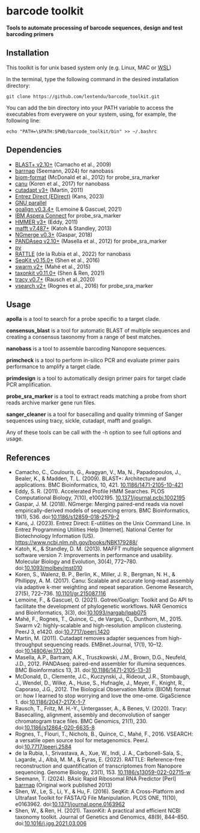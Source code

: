 # barcode toolkit
 **Tools to automate processing of barcode sequences, design and test barcoding primers**

## Installation

This toolkit is for unix based system only (e.g. Linux, MAC or [WSL](https://learn.microsoft.com/en-gb/windows/wsl/install))

In the terminal, type the following command in the desired installation directory:
```
git clone https://github.com/lentendu/barcode_toolkit.git
```

You can add the bin directory into your PATH variable to access the executables from everywere on your system, using, for example, the following line:
```
echo "PATH=\$PATH:$PWD/barcode_toolkit/bin" >> ~/.bashrc
```

## Dependencies

+ [BLAST+ v2.10+](https://blast.ncbi.nlm.nih.gov/doc/blast-help/downloadblastdata.html) (Camacho et al., 2009)
+ [barrnap](https://github.com/tseemann/barrnap) (Seemann, 2024) for nanobass
+ [biom-format](http://biom-format.org) (McDonald et al., 2012) for probe_sra_marker
+ [canu](https://github.com/marbl/canu) (Koren et al., 2017) for nanobass
+ [cutadapt v3+](https://cutadapt.readthedocs.io/en/stable) (Martin, 2011)
+ [Entrez Direct (EDirect)](https://www.ncbi.nlm.nih.gov/books/NBK179288/) (Kans, 2023)
+ [GNU parallel](https://www.gnu.org/software/parallel)
+ [goalign v0.3.4+](https://github.com/evolbioinfo/goalign) (Lemoine & Gascuel, 2021)
+ [IBM Aspera Connect](https://downloads.asperasoft.com/connect2/) for probe_sra_marker
+ [HMMER v3+](http://hmmer.org/) (Eddy, 2011)
+ [mafft v7.487+](https://mafft.cbrc.jp) (Katoh & Standley, 2013)
+ [NGmerge v0.3+](https://github.com/jsh58/NGmerge) (Gaspar, 2018)
+ [PANDAseq v2.10+](https://github.com/neufeld/pandaseq) (Masella et al., 2012) for probe_sra_marker
+ [pv](https://www.tecmint.com/monitor-copy-backup-tar-progress-in-linux-using-pv-command/)
+ [RATTLE](https://github.com/comprna/RATTLE) (de la Rubia et al., 2022) for nanobass
+ [SeqKit v0.15.0+](https://github.com/shenwei356/seqkit) (Shen et al., 2016)
+ [swarm v2+](https://github.com/torognes/swarm) (Mahé et al., 2015)
+ [taxonkit v0.11.0+](https://github.com/shenwei356/taxonkit) (Shen & Ren, 2021)
+ [tracy v0.7+](https://github.com/gear-genomics/tracy) (Rausch et al.,2020)
+ [vsearch v2+](https://github.com/torognes/vsearch) (Rognes et al., 2016) for probe_sra_marker


## Usage

**apolla** is a tool to search for a probe specific to a target clade.

**consensus_blast** is a tool for automatic BLAST of multiple sequences and creating a consensus taxonomy from a range of best matches.

**nanobass** is a tool to assemble barcoding Nanopore sequences.

**primcheck** is a tool to perform in-silico PCR and evaluate primer pairs performance to amplify a target clade.

**primdesign** is a tool to automatically design primer pairs for target clade PCR amplification.

**probe_sra_marker** is a tool to extract reads matching a probe from short reads archive marker gene run files.

**sanger_cleaner** is a tool for basecalling and quality trimming of Sanger sequences using tracy, sickle, cutadapt, mafft and goalign.

Any of these tools can be call with the -h option to see full options and usage.


## References

+ Camacho, C., Coulouris, G., Avagyan, V., Ma, N., Papadopoulos, J., Bealer, K., & Madden, T. L. (2009). BLAST+: Architecture and applications. BMC Bioinformatics, 10, 421. [10.1186/1471-2105-10-421](https://doi.org/10.1186/1471-2105-10-421)
+ Eddy, S. R. (2011). Accelerated Profile HMM Searches. PLOS Computational Biology, 7(10), e1002195. [10.1371/journal.pcbi.1002195](https://doi.org/10.1371/journal.pcbi.1002195)
+ Gaspar, J. M. (2018). NGmerge: Merging paired-end reads via novel empirically-derived models of sequencing errors. BMC Bioinformatics, 19(1), 536. doi:[10.1186/s12859-018-2579-2](https://doi.org/10.1186/s12859-018-2579-2)
+ Kans, J. (2023). Entrez Direct: E-utilities on the Unix Command Line. In Entrez Programming Utilities Help [Internet]. National Center for Biotechnology Information (US). https://www.ncbi.nlm.nih.gov/books/NBK179288/
+ Katoh, K., & Standley, D. M. (2013). MAFFT multiple sequence alignment software version 7: Improvements in performance and usability. Molecular Biology and Evolution, 30(4), 772–780. doi:[10.1093/molbev/mst010](https://doi.org/10.1093/molbev/mst010)
+ Koren, S., Walenz, B. P., Berlin, K., Miller, J. R., Bergman, N. H., & Phillippy, A. M. (2017). Canu: Scalable and accurate long-read assembly via adaptive k-mer weighting and repeat separation. Genome Research, 27(5), 722–736. [10.1101/gr.215087.116](https://doi.org/10.1101/gr.215087.116)
+ Lemoine, F., & Gascuel, O. (2021). Gotree/Goalign: Toolkit and Go API to facilitate the development of phylogenetic workflows. NAR Genomics and Bioinformatics, 3(3), doi:[10.1093/nargab/lqab075](https://doi.org/10.1093/nargab/lqab075)
+ Mahé, F., Rognes, T., Quince, C., de Vargas, C., Dunthorn, M., 2015. Swarm v2: highly-scalable and high-resolution amplicon clustering. PeerJ 3, e1420. doi:[10.7717/peerj.1420](http://doi.org/10.7717/peerj.1420)
+ Martin, M. (2011). Cutadapt removes adapter sequences from high-throughput sequencing reads. EMBnet.Journal, 17(1), 10–12. doi:[10.14806/ej.17.1.200](https://doi.org/10.14806/ej.17.1.200)
+ Masella, A.P., Bartram, A.K., Truszkowski, J.M., Brown, D.G., Neufeld, J.D., 2012. PANDAseq: paired-end assembler for illumina sequences. BMC Bioinformatics 13, 31. doi:[10.1186/1471-2105-13-31](http://doi.org/10.1186/1471-2105-13-31)
+ McDonald, D., Clemente, J.C., Kuczynski, J., Rideout, J.R., Stombaugh, J., Wendel, D., Wilke, A., Huse, S., Hufnagle, J., Meyer, F., Knight, R., Caporaso, J.G., 2012. The Biological Observation Matrix (BIOM) format or: how I learned to stop worrying and love the ome-ome. GigaScience 1. doi:[10.1186/2047-217X-1-7](http://doi.org/10.1186/2047-217X-1-7)
+ Rausch, T., Fritz, M. H.-Y., Untergasser, A., & Benes, V. (2020). Tracy: Basecalling, alignment, assembly and deconvolution of sanger chromatogram trace files. BMC Genomics, 21(1), 230. doi:[10.1186/s12864-020-6635-8](https://doi.org/10.1186/s12864-020-6635-8)
+ Rognes, T., Flouri, T., Nichols, B., Quince, C., Mahé, F., 2016. VSEARCH: a versatile open source tool for metagenomics. PeerJ. doi:[10.7717/peerj.2584](http://doi.org/10.7717/peerj.2584)
+ de la Rubia, I., Srivastava, A., Xue, W., Indi, J. A., Carbonell-Sala, S., Lagarde, J., Albà, M. M., & Eyras, E. (2022). RATTLE: Reference-free reconstruction and quantification of transcriptomes from Nanopore sequencing. Genome Biology, 23(1), 153. [10.1186/s13059-022-02715-w](https://doi.org/10.1186/s13059-022-02715-w)
+ Seemann, T. (2024). BAsic Rapid Ribosomal RNA Predictor [Perl] [barrnap](https://github.com/tseemann/barrnap) (Original work published 2013)
+ Shen, W., Le, S., Li, Y., & Hu, F. (2016). SeqKit: A Cross-Platform and Ultrafast Toolkit for FASTA/Q File Manipulation. PLOS ONE, 11(10), e0163962. doi:[10.1371/journal.pone.0163962](https://doi.org/10.1371/journal.pone.0163962)
+ Shen, W., & Ren, H. (2021). TaxonKit: A practical and efficient NCBI taxonomy toolkit. Journal of Genetics and Genomics, 48(9), 844–850. doi:[10.1016/j.jgg.2021.03.006](https://doi.org/10.1016/j.jgg.2021.03.006)
